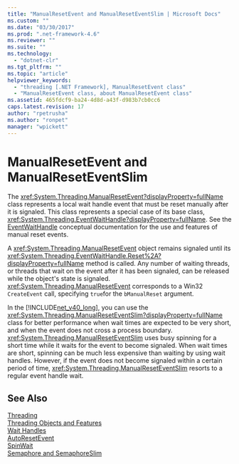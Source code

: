 ```yaml
---
title: "ManualResetEvent and ManualResetEventSlim | Microsoft Docs"
ms.custom: ""
ms.date: "03/30/2017"
ms.prod: ".net-framework-4.6"
ms.reviewer: ""
ms.suite: ""
ms.technology: 
  - "dotnet-clr"
ms.tgt_pltfrm: ""
ms.topic: "article"
helpviewer_keywords: 
  - "threading [.NET Framework], ManualResetEvent class"
  - "ManualResetEvent class, about ManualResetEvent class"
ms.assetid: 465fdcf9-ba24-4d8d-a43f-d983b7cb0cc6
caps.latest.revision: 17
author: "rpetrusha"
ms.author: "ronpet"
manager: "wpickett"
---
```

# ManualResetEvent and ManualResetEventSlim
The <xref:System.Threading.ManualResetEvent?displayProperty=fullName> class represents a local wait handle event that must be reset manually after it is signaled. This class represents a special case of its base class, <xref:System.Threading.EventWaitHandle?displayProperty=fullName>. See the [EventWaitHandle](../../../docs/standard/threading/eventwaithandle.md) conceptual documentation for the use and features of manual reset events.  
  
 A <xref:System.Threading.ManualResetEvent> object remains signaled until its <xref:System.Threading.EventWaitHandle.Reset%2A?displayProperty=fullName> method is called. Any number of waiting threads, or threads that wait on the event after it has been signaled, can be released while the object's state is signaled. <xref:System.Threading.ManualResetEvent> corresponds to a Win32 `CreateEvent` call, specifying `true`for the `bManualReset` argument.  
  
 In the [!INCLUDE[net_v40_long](../../../includes/net-v40-long-md.md)], you can use the <xref:System.Threading.ManualResetEventSlim?displayProperty=fullName> class for better performance when wait times are expected to be very short, and when the event does not cross a process boundary. <xref:System.Threading.ManualResetEventSlim> uses busy spinning for a short time while it waits for the event to become signaled. When wait times are short, spinning can be much less expensive than waiting by using wait handles. However, if the event does not become signaled within a certain period of time, <xref:System.Threading.ManualResetEventSlim> resorts to a regular event handle wait.  
  
## See Also  
 [Threading](../../../docs/standard/threading/managed-threading.md)   
 [Threading Objects and Features](../../../docs/standard/threading/threading-objects-and-features.md)   
 [Wait Handles](../Topic/Wait%20Handles.md)   
 [AutoResetEvent](../../../docs/standard/threading/autoresetevent.md)   
 [SpinWait](../../../docs/standard/threading/spinwait.md)   
 [Semaphore and SemaphoreSlim](../../../docs/standard/threading/semaphore-and-semaphoreslim.md)